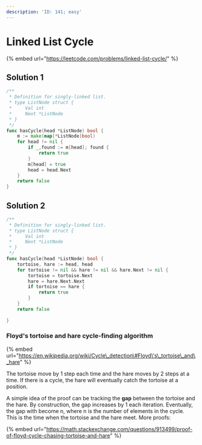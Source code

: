 ```yaml
---
description: 'ID: 141; easy'
---
```


# Linked List Cycle

{% embed url="https://leetcode.com/problems/linked-list-cycle/" %}

## Solution 1

```go
/**
 * Definition for singly-linked list.
 * type ListNode struct {
 *     Val int
 *     Next *ListNode
 * }
 */
func hasCycle(head *ListNode) bool {
    m := make(map[*ListNode]bool)
    for head != nil {
        if _,found := m[head]; found {
            return true
        }
        m[head] = true
        head = head.Next
    }
    return false
}
```

## Solution 2

```go
/**
 * Definition for singly-linked list.
 * type ListNode struct {
 *     Val int
 *     Next *ListNode
 * }
 */
func hasCycle(head *ListNode) bool {
    tortoise, hare := head, head
    for tortoise != nil && hare != nil && hare.Next != nil {
        tortoise = tortoise.Next
        hare = hare.Next.Next
        if tortoise == hare {
            return true
        }
    }
    return false
    
}
```

### Floyd's tortoise and hare cycle-finding algorithm

{% embed url="https://en.wikipedia.org/wiki/Cycle\_detection\#Floyd\'s\_tortoise\_and\_hare" %}

The tortoise move by 1 step each time and the hare moves by 2 steps at a time. If there is a cycle, the hare will eventually catch the tortoise at a position.

A simple idea of the proof can be tracking the **gap** between the tortoise and the hare. By construction, the gap increases by 1 each iteration. Eventually, the gap with become n, where n is the number of elements in the cycle. This is the time when the tortoise and the hare meet. More proofs:

{% embed url="https://math.stackexchange.com/questions/913499/proof-of-floyd-cycle-chasing-tortoise-and-hare" %}

